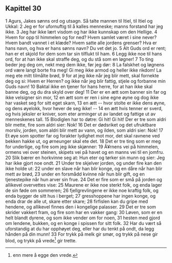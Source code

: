 ## Kapittel 30

1 Agurs, Jakes sønns ord og utsagn. Så talte mannen til Itiel, til Itiel og Ukkal: 
2 Jeg er for ufornuftig til å kalles menneske; manns forstand har jeg ikke. 
3 Jeg har ikke lært visdom og har ikke kunnskap om den Hellige. 
4 Hvem for opp til himmelen og for ned? Hvem samlet været i sine never? Hvem bandt vannet i et klæde? Hvem satte alle jordens grenser? Hva er hans navn, og hva er hans sønns navn? Du vet det jo. 
5 Alt Guds ord er rent; han er et skjold for dem som tar sin tilflukt til ham. 
6 Legg ikke noe til hans ord, for at han ikke skal straffe deg, og du stå som en løgner! 
7 To ting beder jeg deg om, nekt meg dem ikke, før jeg dør: 
8 La falskhet og løgnens ord være langt borte fra meg! Gi meg ikke armod og heller ikke rikdom! La meg ete mitt tilmålte brød, 
9 for at jeg ikke når jeg blir mett, skal fornekte deg og si: Hvem er Herren? og ikke når jeg blir fattig, stjele og forbanne min Guds navn! 
10 Baktal ikke en tjener for hans herre, for at han ikke skal banne deg, og du dra skyld over deg! 
11 Der er en ætt som banner sin far og ikke velsigner sin mor, 
12 en ætt som er ren i sine egne øyne og dog ikke har vasket seg for sitt eget skarn, 
13 en ætt -- hvor stolte er ikke dens øyne, og dens øyelokk, hvor hever de seg ikke! -- 
14 en ætt hvis tenner er sverd, og hvis jeksler er kniver, som eter arminger ut av landet og fattige ut av menneskenes tall. 
15 Blodiglen har to døtre: Gi hit! Gi hit! Der er tre som aldri blir mette, fire som aldri sier: Nok! 
16 Det er dødsriket og det ufruktbare morsliv, jorden, som aldri blir mett av vann, og ilden, som aldri sier: Nok! 
17 Et øye som spotter far og forakter lydighet mot mor, det skal ravnene ved bekken hakke ut, og ørneunger skal ete det. 
18 Det er tre ting som er meg for underlige, og fire som jeg ikke skjønner: 
19 Â¥rnens vei på himmelen, ormens vei over steinen, skipets vei på havet og en manns vei til en jomfru. 
20 Slik bærer en horkvinne seg at: Hun eter og tørker sin munn og sier: Jeg har ikke gjort noe ondt. 
21 Under tre skjelver jorden, og under fire kan den ikke holde ut: 
22 under en slave når han blir konge, og en dåre når han blir mett av brød, 
23 under en forsmådd kvinne når hun blir gift, og en tjenestepike når hun arver sin frue. 
24 Det er fire som er små på jorden og allikevel overvettes vise: 
25 Maurene er ikke noe sterkt folk, og enda lager de sin føde om sommeren; 
26 fjellgrevlingene er ikke noe kraftig folk, og enda bygger de sitt hus i berget; 
27 gresshoppene har ingen konge, og enda drar de alle ut, skare etter skare; 
28 firfislen kan du gripe med hendene, og allikevel finnes den i kongelige palasser. 
29 Det er tre som skrider vakkert fram, og fire som har en vakker gang: 
30 Løven, som er en helt blandt dyrene, og som ikke vender om for noen, 
31 hesten med gjord om lendene, bukken, og en konge i spissen for sitt folk. 
32 Har du vært så uforstandig at du har opphøyet deg, eller har du tenkt på ondt, da legg hånden på din munn! 
33 For trykk på melk gir smør, og trykk på nese gir blod, og trykk på vrede[^1] gir trette.

[^1]: enn mere å egge den vrede.
